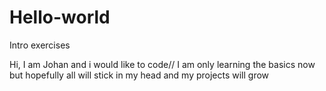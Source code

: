 # Hello-world
Intro exercises

Hi, I am Johan and i would like to code//
I am only learning the basics now but hopefully all will stick in my head and my projects will grow


